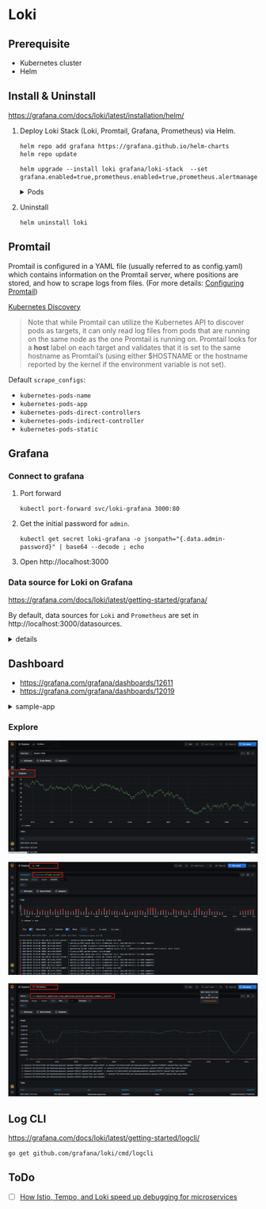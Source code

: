 # Loki

## Prerequisite

- Kubernetes cluster
- Helm

## Install & Uninstall

https://grafana.com/docs/loki/latest/installation/helm/

1. Deploy Loki Stack (Loki, Promtail, Grafana, Prometheus) via Helm.

    ```
    helm repo add grafana https://grafana.github.io/helm-charts
    helm repo update
    ```

    ```
    helm upgrade --install loki grafana/loki-stack  --set grafana.enabled=true,prometheus.enabled=true,prometheus.alertmanager.persistentVolume.enabled=false,prometheus.server.persistentVolume.enabled=false
    ```

    <details><summary>Pods</summary>

    ```
    kubectl get po
    NAME                                           READY   STATUS    RESTARTS   AGE
    loki-0                                         1/1     Running   0          98s
    loki-grafana-7666b484b5-s6dkk                  1/1     Running   0          2m19s
    loki-kube-state-metrics-7f9f667d7d-9wqgr       1/1     Running   0          2m19s
    loki-prometheus-alertmanager-9bb4c6f8f-gc6jb   2/2     Running   0          2m19s
    loki-prometheus-node-exporter-ngq8l            1/1     Running   0          2m19s
    loki-prometheus-pushgateway-664fd45795-cffhg   1/1     Running   0          2m19s
    loki-prometheus-server-5d6f9d5c6c-sn699        2/2     Running   0          2m19s
    loki-promtail-bztwq                            1/1     Running   0          2m19s
    ```

    </details>

1. Uninstall

    ```
    helm uninstall loki
    ```

## Promtail

Promtail is configured in a YAML file (usually referred to as config.yaml) which contains information on the Promtail server, where positions are stored, and how to scrape logs from files. (For more details: [Configuring Promtail](https://grafana.com/docs/loki/latest/clients/promtail/configuration/))


[Kubernetes Discovery](https://grafana.com/docs/loki/latest/clients/promtail/scraping/#kubernetes-discovery)

> Note that while Promtail can utilize the Kubernetes API to discover pods as targets, it can only read log files from pods that are running on the same node as the one Promtail is running on. Promtail looks for a __host__ label on each target and validates that it is set to the same hostname as Promtail’s (using either $HOSTNAME or the hostname reported by the kernel if the environment variable is not set).

Default `scrape_configs`:
- `kubernetes-pods-name`
- `kubernetes-pods-app`
- `kubernetes-pods-direct-controllers`
- `kubernetes-pods-indirect-controller`
- `kubernetes-pods-static`

## Grafana

### Connect to grafana

1. Port forward

    ```
    kubectl port-forward svc/loki-grafana 3000:80
    ```
1. Get the initial password for `admin`.

    ```
    kubectl get secret loki-grafana -o jsonpath="{.data.admin-password}" | base64 --decode ; echo
    ```
1. Open http://localhost:3000

### Data source for Loki on Grafana

https://grafana.com/docs/loki/latest/getting-started/grafana/

By default, data sources for `Loki` and `Prometheus` are set in http://localhost:3000/datasources.

<details><summary>details</summary>

![](docs/grafana-data-sources.png)

</details>

## Dashboard
- https://grafana.com/grafana/dashboards/12611
- https://grafana.com/grafana/dashboards/12019

<details><summary>sample-app</summary>

1. Applied sample app in [Deploy Simple Application in Kubernetes](https://github.com/nakamasato/kubernetes-basics/tree/v2.0-rc/06-run-simple-application-in-kubernetes)
1. Check on `Loki Dashboard quick search`

    ![](docs/grafana-loki-dashboard-quick-search-for-sample-app.png)

    You can see `sample-app`'s logs in the dashboard, but you cannot see the logs if you choose the pod. (I don't know why.)

1. Check on `Logging Dashboard via Loki`

    ![](docs/grafana-logging-dashboard-via-loki-for-sample-app.png)

    - You cannot see `sample-app`'s log and Pod list.
    - Panel plugin is required to display piecharts.

</details>


### Explore

![](docs/grafana-explore.png)

![](docs/grafana-loki.png)

![](docs/grafana-prometheus.png)

## Log CLI

https://grafana.com/docs/loki/latest/getting-started/logcli/

```
go get github.com/grafana/loki/cmd/logcli
```

## ToDo

- [ ] [How Istio, Tempo, and Loki speed up debugging for microservices](https://grafana.com/blog/2021/08/31/how-istio-tempo-and-loki-speed-up-debugging-for-microservices/?utm_source=grafana_news&utm_medium=rss)
